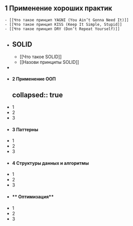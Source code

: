 ## 1 Применение хороших практик
	- [[Что такое принцип YAGNI (You Ain’t Gonna Need It)]]
	- [[Что такое принцип KISS (Keep It Simple, Stupid]]
	- [[Что такое принцип DRY (Don’t Repeat Yourself)]]
- ## SOLID
	- [[Что такое SOLID]]
	- [[Назови принципы SOLID]]
-
- #### **2 Применение ООП**
  collapsed:: true
	-
- 1
- 2
- 3
- #### **3 Паттерны**
- 1
- 2
- 3
- #### **4 Структуры данных и алгоритмы**
- 1
- 2
- 3
- #### ** Оптимизация**
- 1
- 2
- 3